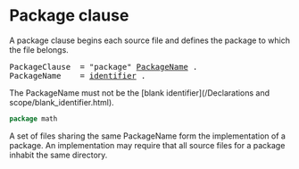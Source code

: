 # Package clause

A package clause begins each source file and defines the package to which the file belongs.

<pre>
<a id="PackageClause">PackageClause</a>  = "package" <a href="#PackageName">PackageName</a> .
<a id="PackageName">PackageName</a>    = <a href="/Lexical elements/identifiers.html#identifier">identifier</a> .
</pre>

The PackageName must not be the [blank identifier](/Declarations and scope/blank_identifier.html).

```go
package math
```

A set of files sharing the same PackageName form the implementation of a package. An implementation may require that all source files for a package inhabit the same directory.